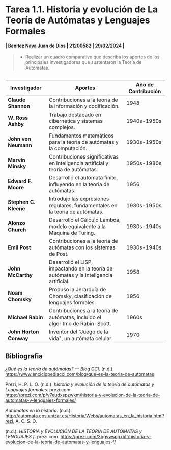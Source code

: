 
# Tarea 1.1. Historia y evolución de La Teoría de Autómatas y Lenguajes Formales
####  | 			 Benitez Nava Juan de Dios 			 |  21200582  | 29/02/2024  |

> -   Realizar un cuadro comparativo que describa los aportes de los principales investigadores que sustentaron la Teoría de Autómatas.
> 
##
| Investigador          | Aportes | Año de Contribución |
| ---                   | ---     | ---                 |
| **Claude Shannon**    | Contribuciones a la teoría de la información y codificación. | 1948 |
| **W. Ross Ashby**     | Trabajo destacado en cibernética y sistemas complejos. | 1940s-1950s |
| **John von Neumann**  | Fundamentos matemáticos para la teoría de autómatas y la computación. | 1930s-1950s |
| **Marvin Minsky**     | Contribuciones significativas en inteligencia artificial y teoría de autómatas. | 1950s-1980s |
| **Edward F. Moore**   | Desarrolló el autómata finito, influyendo en la teoría de autómatas. | 1956 |
| **Stephen C. Kleene** | Introdujo las expresiones regulares, fundamentales en la teoría de autómatas. | 1930s-1950s |
| **Alonzo Church**     | Desarrolló el Cálculo Lambda, modelo equivalente a la Máquina de Turing. | 1930s-1940s |
| **Emil Post**         | Contribuciones a la teoría de autómatas con los sistemas de Post. | 1930s-1940s |
| **John McCarthy**     | Desarrolló el LISP, impactando en la teoría de autómatas y la inteligencia artificial. | 1958 |
| **Noam Chomsky**      | Propuso la Jerarquía de Chomsky, clasificación de lenguajes formales. | 1956 |
| **Michael Rabin**     | Contribuciones a la teoría de autómatas, incluido el algoritmo de Rabin-Scott. | 1960s |
| **John Horton Conway** | Inventor del "Juego de la vida", un autómata celular. | 1970 |
 ## Bibliografia
_¿Qué es la teoría de autómatas? — Blog CCI_. (n.d.). https://www.enciclopediacci.com/blog/que-es-la-teoria-de-automatas

Prezi, H. P. L. O. (n.d.). _historia y evolución de la teoría de autómatas y Lenguajes formales_. prezi.com. https://prezi.com/p/v7eudxspzwkm/historia-y-evolucion-de-la-teoria-de-automatas-y-lenguajes-formales/

_Autómatas en la historia_. (n.d.). http://automata.cps.unizar.es/Historia/Webs/automatas_en_la_historia.htmPrezi, A. C. S. O.

 (n.d.). _HISTORIA y EVOLUCIÓN DE LA TEORÍA DE AUTÓMATAS y LENGUAJES f_. prezi.com. https://prezi.com/3bgywspgxblf/historia-y-evolucion-de-la-teoria-de-automatas-y-lenguajes-f/